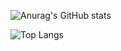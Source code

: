 ![Anurag's GitHub stats](https://github-readme-stats.vercel.app/api?username=poboisvert&show_icons=true&theme=dark)

![Top Langs](https://github-readme-stats.vercel.app/api/top-langs/?username=poboisvert&layout=compact&theme=dark)
